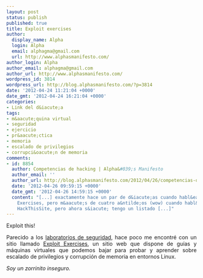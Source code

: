 ```yaml
---
layout: post
status: publish
published: true
title: Exploit exercises
author:
  display_name: Alpha
  login: Alpha
  email: alphagma@gmail.com
  url: http://www.alphasmanifesto.com/
author_login: Alpha
author_email: alphagma@gmail.com
author_url: http://www.alphasmanifesto.com/
wordpress_id: 3814
wordpress_url: http://blog.alphasmanifesto.com/?p=3814
date: '2012-04-24 11:21:04 +0000'
date_gmt: '2012-04-24 16:21:04 +0000'
categories:
- Link del d&iacute;a
tags:
- m&aacute;quina virtual
- seguridad
- ejercicio
- pr&aacute;ctica
- memoria
- escalado de privilegios
- corrupci&oacute;n de memoria
comments:
- id: 8854
  author: Competencias de hacking | Alpha&#039;s Manifesto
  author_email: ''
  author_url: http://blog.alphasmanifesto.com/2012/04/26/competencias-de-hacking/
  date: '2012-04-26 09:59:15 +0000'
  date_gmt: '2012-04-26 14:59:15 +0000'
  content: "[...] exactamente hace un par de d&iacute;as cuando habl&eacute; de Explot
    Exercises, pero m&aacute;s de cuatro a&ntilde;os (wow) cuando habl&eacute; de
    HackThisSite, pero ahora s&iacute; tengo un listado [...]"
---
```

Exploit this!

<p style="text-align: justify;">Parecido a los <a href="https://blog.alphasmanifesto.com/2010/06/29/link-del-dia-laboratorio-de-seguridad/">laboratorios de seguridad</a>, hace poco me encontr&eacute; con un sitio llamado <a href="http://exploit-exercises.com/">Exploit Exercises</a>, un sitio web que dispone de gu&iacute;as y m&aacute;quinas virtuales que podemos bajar para probar y aprender sobre escalado de privilegios y corrupci&oacute;n de memoria en entornos Linux.</p>
<p style="text-align: justify;"><em>Soy un zorrinito inseguro.</em></p>
